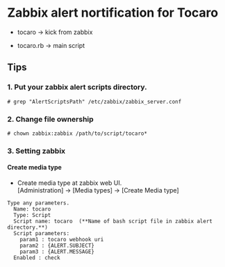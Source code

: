 # Zabbix alert nortification for Tocaro


* tocaro 
 -> kick from zabbix

 * tocaro.rb
 -> main script


 ## Tips

### 1. Put your zabbix alert scripts directory.
 ```bash:check at
 # grep "AlertScriptsPath" /etc/zabbix/zabbix_server.conf 
 ```
### 2. Change file ownership
 ```bash:check at
 # chown zabbix:zabbix /path/to/script/tocaro*
 ```

### 3. Setting zabbix
#### Create media type
* Create media type at zabbix web UI.  
 [Administration] -> [Media types] -> [Create Media type]  
```
Type any parameters.  
  Name: tocaro  
  Type: Script  
  Script name: tocaro  (**Name of bash script file in zabbix alert directory.**)  
  Script parameters:  
    param1 : tocaro webhook uri  
    param2 : {ALERT.SUBJECT}  
    param3 : {ALERT.MESSAGE}  
  Enabled : check  
```

